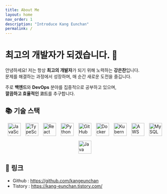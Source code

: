 ```yaml
---
title: About Me
layout: home
nav_order: 1
description: "Introduce Kang Eunchan"
permalink: /
---
```


# 최고의 개발자가 되겠습니다. 🚀

안녕하세요! 저는 항상 **최고의 개발자**가 되기 위해 노력하는 **강은찬**입니다.  
문제를 해결하는 과정에서 성장하며, 매 순간 새로운 도전을 즐깁니다.

주로 **백엔드**와 **DevOps** 분야를 집중적으로 공부하고 있으며,  
**깔끔하고 효율적인 코드**를 추구합니다.

## 📚 기술 스택

<div style="display: flex; flex-wrap: wrap; gap: 15px; justify-content: center; align-items: center;">
  <img src="https://techstack-generator.vercel.app/js-icon.svg" alt="JavaScript" width="41" height="41" />
  <img src="https://techstack-generator.vercel.app/ts-icon.svg" alt="TypeScript" width="41" height="41" />
  <img src="https://techstack-generator.vercel.app/react-icon.svg" alt="React" width="41" height="41" />
  <img src="https://techstack-generator.vercel.app/python-icon.svg" alt="Python" width="41" height="41" />
  <img src="https://techstack-generator.vercel.app/github-icon.svg" alt="GitHub" width="41" height="41" />
  <img src="https://techstack-generator.vercel.app/docker-icon.svg" alt="Docker" width="41" height="41" />
  <img src="https://techstack-generator.vercel.app/kubernetes-icon.svg" alt="Kubernetes" width="41" height="41" />
  <img src="https://techstack-generator.vercel.app/aws-icon.svg" alt="AWS" width="41" height="41" />
  <img src="https://techstack-generator.vercel.app/mysql-icon.svg" alt="MySQL" width="41" height="41" />
  <img src="https://techstack-generator.vercel.app/java-icon.svg" alt="Java" width="41" height="41" />
</div>

## 🔗 링크

- Github : <a href="https://github.com/kangeunchan">https://github.com/kangeunchan</a>
- Tistory : <a href="https://kang-eunchan.tistory.com/">https://kang-eunchan.tistory.com/</a>